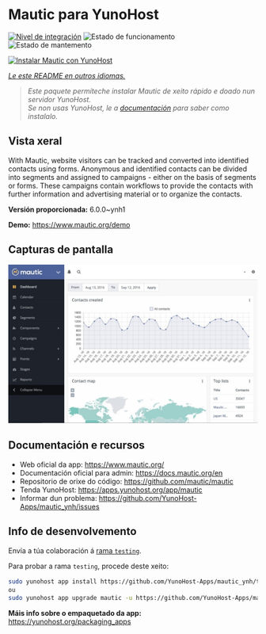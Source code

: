 <!--
NOTA: Este README foi creado automáticamente por <https://github.com/YunoHost/apps/tree/master/tools/readme_generator>
NON debe editarse manualmente.
-->

# Mautic para YunoHost

[![Nivel de integración](https://apps.yunohost.org/badge/integration/mautic)](https://ci-apps.yunohost.org/ci/apps/mautic/)
![Estado de funcionamento](https://apps.yunohost.org/badge/state/mautic)
![Estado de mantemento](https://apps.yunohost.org/badge/maintained/mautic)

[![Instalar Mautic con YunoHost](https://install-app.yunohost.org/install-with-yunohost.svg)](https://install-app.yunohost.org/?app=mautic)

*[Le este README en outros idiomas.](./ALL_README.md)*

> *Este paquete permíteche instalar Mautic de xeito rápido e doado nun servidor YunoHost.*  
> *Se non usas YunoHost, le a [documentación](https://yunohost.org/install) para saber como instalalo.*

## Vista xeral

With Mautic, website visitors can be tracked and converted into identified contacts using forms. Anonymous and identified contacts can be divided into segments and assigned to campaigns - either on the basis of segments or forms. These campaigns contain workflows to provide the contacts with further information and advertising material or to organize the contacts.


**Versión proporcionada:** 6.0.0~ynh1

**Demo:** <https://www.mautic.org/demo>

## Capturas de pantalla

![Captura de pantalla de Mautic](./doc/screenshots/mautic-Screenshots.jpg)

## Documentación e recursos

- Web oficial da app: <https://www.mautic.org/>
- Documentación oficial para admin: <https://docs.mautic.org/en>
- Repositorio de orixe do código: <https://github.com/mautic/mautic>
- Tenda YunoHost: <https://apps.yunohost.org/app/mautic>
- Informar dun problema: <https://github.com/YunoHost-Apps/mautic_ynh/issues>

## Info de desenvolvemento

Envía a túa colaboración á [rama `testing`](https://github.com/YunoHost-Apps/mautic_ynh/tree/testing).

Para probar a rama `testing`, procede deste xeito:

```bash
sudo yunohost app install https://github.com/YunoHost-Apps/mautic_ynh/tree/testing --debug
ou
sudo yunohost app upgrade mautic -u https://github.com/YunoHost-Apps/mautic_ynh/tree/testing --debug
```

**Máis info sobre o empaquetado da app:** <https://yunohost.org/packaging_apps>
